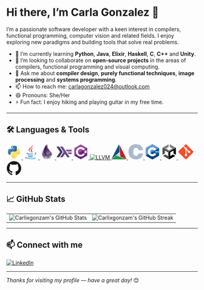 # Hi there, I’m Carla Gonzalez 👋

I’m a passionate software developer with a keen interest in compilers, functional programming, computer vision and related fields. I enjoy exploring new paradigms and building tools that solve real problems.

- 🌱 I’m currently learning **Python**, **Java**, **Elixir**, **Haskell**, **C**, **C++** and **Unity**.
- 👯 I’m looking to collaborate on **open-source projects** in the areas of compilers, functional programming and visual computing.
- 💬 Ask me about **compiler design**, **purely functional techniques**, **image processing** and **systems programming**.
- 📫 How to reach me: [carlagonzalez024@outlook.com](mailto:carlagonzalez024@outlook.com)
- 😄 Pronouns: She/Her
- ⚡ Fun fact: I enjoy hiking and playing guitar in my free time.

---

## 🛠️ Languages & Tools

<p align="left">
  <!-- Lenguajes -->
  <a href="https://www.python.org/" target="_blank" title="Python">
    <img src="https://raw.githubusercontent.com/devicons/devicon/master/icons/python/python-original.svg" alt="Python" width="40" height="40"/>
  </a>
  <a href="https://www.java.com/" target="_blank" title="Java">
    <img src="https://raw.githubusercontent.com/devicons/devicon/master/icons/java/java-original.svg" alt="Java" width="40" height="40"/>
  </a>
  <a href="https://elixir-lang.org/" target="_blank" title="Elixir">
    <img src="https://raw.githubusercontent.com/devicons/devicon/master/icons/elixir/elixir-original.svg" alt="Elixir" width="40" height="40"/>
  </a>
  <a href="https://www.haskell.org/" target="_blank" title="Haskell">
    <img src="https://raw.githubusercontent.com/devicons/devicon/master/icons/haskell/haskell-original.svg" alt="Haskell" width="40" height="40"/>
  </a>
  <a href="https://learn.microsoft.com/en-us/dotnet/csharp/" target="_blank" title="C#">
    <img src="https://raw.githubusercontent.com/devicons/devicon/master/icons/csharp/csharp-original.svg" alt="C#" width="40" height="40"/>
  </a>

  <!-- Compiladores y Build Systems -->
  <a href="https://llvm.org/" target="_blank" title="LLVM (Compilers)">
    <img src="https://en.wikipedia.org/wiki/LLVM#/media/File:LLVM_logo.png" alt="LLVM" width="40" height="40"/>
  </a>
  <a href="https://cmake.org/" target="_blank" title="CMake">
    <img src="https://raw.githubusercontent.com/devicons/devicon/master/icons/cmake/cmake-original.svg" alt="CMake" width="40" height="40"/>
  </a>

  <!-- Lenguajes del sistema -->
  <a href="https://www.iso.org/standard/74528.html" target="_blank" title="C">
    <img src="https://raw.githubusercontent.com/devicons/devicon/master/icons/c/c-original.svg" alt="C" width="40" height="40"/>
  </a>
  <a href="https://isocpp.org/" target="_blank" title="C++">
    <img src="https://raw.githubusercontent.com/devicons/devicon/master/icons/cplusplus/cplusplus-original.svg" alt="C++" width="40" height="40"/>
  </a>

  <!-- Herramientas -->
  <a href="https://unity.com/" target="_blank" title="Unity">
    <img src="https://raw.githubusercontent.com/devicons/devicon/master/icons/unity/unity-original.svg" alt="Unity" width="40" height="40"/>
  </a>
  <a href="https://git-scm.com/" target="_blank" title="Git">
    <img src="https://raw.githubusercontent.com/devicons/devicon/master/icons/git/git-original.svg" alt="Git" width="40" height="40"/>
  </a>
  <a href="https://github.com/" target="_blank" title="GitHub">
    <img src="https://raw.githubusercontent.com/devicons/devicon/master/icons/github/github-original.svg" alt="GitHub" width="40" height="40"/>
  </a>
</p>

---

## 📈 GitHub Stats

<table>
  <tr>
    <td>
      <img src="https://github-readme-stats.vercel.app/api?username=Carlixgonzam&theme=tokyonight&show_icons=true&hide_border=true&count_private=true" alt="Carlixgonzam's GitHub Stats" />
    </td>
    <td>
      <img src="https://github-readme-streak-stats.herokuapp.com/?user=Carlixgonzam&theme=tokyonight&hide_border=true" alt="Carlixgonzam's GitHub Streak" />
    </td>
  </tr>
</table>



---

## 📫 Connect with me

[![LinkedIn](https://img.shields.io/badge/-LinkedIn-0A66C2?style=for-the-badge&logo=linkedin&logoColor=white)](https://www.linkedin.com/in/carla-fernanda-gonz%C3%A1lez-mina-060aa1302/)

---

*Thanks for visiting my profile — have a great day!* 😊
